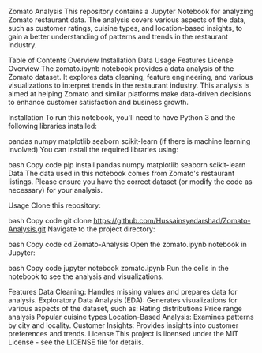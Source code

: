 Zomato Analysis
This repository contains a Jupyter Notebook for analyzing Zomato restaurant data. The analysis covers various aspects of the data, such as customer ratings, cuisine types, and location-based insights, to gain a better understanding of patterns and trends in the restaurant industry.

Table of Contents
Overview
Installation
Data
Usage
Features
License
Overview
The zomato.ipynb notebook provides a data analysis of the Zomato dataset. It explores data cleaning, feature engineering, and various visualizations to interpret trends in the restaurant industry. This analysis is aimed at helping Zomato and similar platforms make data-driven decisions to enhance customer satisfaction and business growth.

Installation
To run this notebook, you'll need to have Python 3 and the following libraries installed:

pandas
numpy
matplotlib
seaborn
scikit-learn (if there is machine learning involved)
You can install the required libraries using:

bash
Copy code
pip install pandas numpy matplotlib seaborn scikit-learn
Data
The data used in this notebook comes from Zomato's restaurant listings. Please ensure you have the correct dataset (or modify the code as necessary) for your analysis.

Usage
Clone this repository:

bash
Copy code
git clone https://github.com/Hussainsyedarshad/Zomato-Analysis.git
Navigate to the project directory:

bash
Copy code
cd Zomato-Analysis
Open the zomato.ipynb notebook in Jupyter:

bash
Copy code
jupyter notebook zomato.ipynb
Run the cells in the notebook to see the analysis and visualizations.

Features
Data Cleaning: Handles missing values and prepares data for analysis.
Exploratory Data Analysis (EDA): Generates visualizations for various aspects of the dataset, such as:
Rating distributions
Price range analysis
Popular cuisine types
Location-Based Analysis: Examines patterns by city and locality.
Customer Insights: Provides insights into customer preferences and trends.
License
This project is licensed under the MIT License - see the LICENSE file for details.

